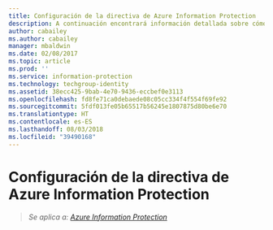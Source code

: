 ```yaml
---
title: Configuración de la directiva de Azure Information Protection
description: A continuación encontrará información detallada sobre cómo configurar y publicar la directiva de Azure Information Protection.
author: cabailey
ms.author: cabailey
manager: mbaldwin
ms.date: 02/08/2017
ms.topic: article
ms.prod: ''
ms.service: information-protection
ms.technology: techgroup-identity
ms.assetid: 38ecc425-9bab-4e70-9436-eccbef0e3113
ms.openlocfilehash: fd8fe71ca0debaede08c05cc334f4f554f69fe92
ms.sourcegitcommit: 5fdf013fe05b65517b56245e1807875d80be6e70
ms.translationtype: HT
ms.contentlocale: es-ES
ms.lasthandoff: 08/03/2018
ms.locfileid: "39490168"
---
```

# <a name="configuring-the-azure-information-protection-policy"></a>Configuración de la directiva de Azure Information Protection 

>*Se aplica a: [Azure Information Protection](https://azure.microsoft.com/pricing/details/information-protection)*

